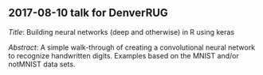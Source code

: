 ## 2017-08-10 talk for DenverRUG

*Title*: Building neural networks (deep and otherwise) in R using keras

*Abstract*: A simple walk-through of creating a convolutional neural network to recognize handwritten digits.
Examples based on the MNIST and/or notMNIST data sets.
